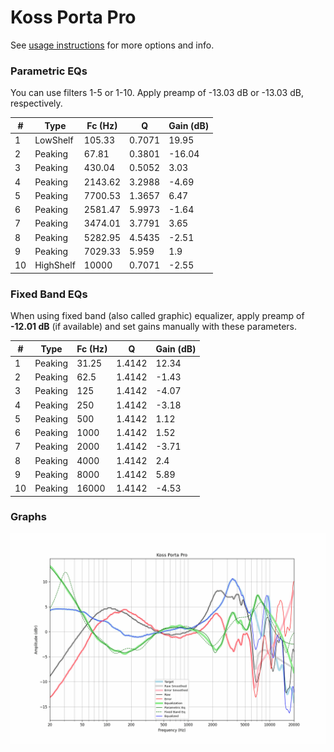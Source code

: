 # Koss Porta Pro
See [usage instructions](https://github.com/jaakkopasanen/AutoEq#usage) for more options and info.

### Parametric EQs
You can use filters 1-5 or 1-10. Apply preamp of -13.03 dB or -13.03 dB, respectively.

|   # | Type      |   Fc (Hz) |      Q |   Gain (dB) |
|-----|-----------|-----------|--------|-------------|
|   1 | LowShelf  |    105.33 | 0.7071 |       19.95 |
|   2 | Peaking   |     67.81 | 0.3801 |      -16.04 |
|   3 | Peaking   |    430.04 | 0.5052 |        3.03 |
|   4 | Peaking   |   2143.62 | 3.2988 |       -4.69 |
|   5 | Peaking   |   7700.53 | 1.3657 |        6.47 |
|   6 | Peaking   |   2581.47 | 5.9973 |       -1.64 |
|   7 | Peaking   |   3474.01 | 3.7791 |        3.65 |
|   8 | Peaking   |   5282.95 | 4.5435 |       -2.51 |
|   9 | Peaking   |   7029.33 | 5.959  |        1.9  |
|  10 | HighShelf |  10000    | 0.7071 |       -2.55 |

### Fixed Band EQs
When using fixed band (also called graphic) equalizer, apply preamp of **-12.01 dB** (if available) and set gains manually with these parameters.

|   # | Type    |   Fc (Hz) |      Q |   Gain (dB) |
|-----|---------|-----------|--------|-------------|
|   1 | Peaking |     31.25 | 1.4142 |       12.34 |
|   2 | Peaking |     62.5  | 1.4142 |       -1.43 |
|   3 | Peaking |    125    | 1.4142 |       -4.07 |
|   4 | Peaking |    250    | 1.4142 |       -3.18 |
|   5 | Peaking |    500    | 1.4142 |        1.12 |
|   6 | Peaking |   1000    | 1.4142 |        1.52 |
|   7 | Peaking |   2000    | 1.4142 |       -3.71 |
|   8 | Peaking |   4000    | 1.4142 |        2.4  |
|   9 | Peaking |   8000    | 1.4142 |        5.89 |
|  10 | Peaking |  16000    | 1.4142 |       -4.53 |

### Graphs
![](./Koss%20Porta%20Pro.png)
